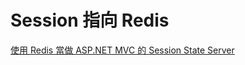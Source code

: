 # Session 指向 Redis

[使用 Redis 當做 ASP.NET MVC 的 Session State Server](https://blog.yowko.com/redis-aspnet-mvc-session-state-server/)
